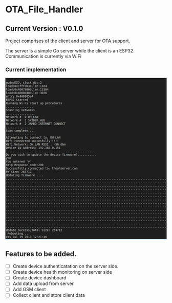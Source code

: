 # OTA_File_Handler
## Current Version : V0.1.0
Project comprises of the client and server for OTA support. 

The server is a simple Go server while the client is an ESP32. Communication is currently via WiFi

### Current implementation
![implementation](resources/Screenshot%20from%202023-01-28%2017-56-18.png)

## Features to be added.
- [ ] Create device authenticatation on the server side.
- [ ] Create device health monitoring on server side
- [ ] Create device dashboard
- [ ] Add data upload from server
- [ ] Add GSM client
- [ ] Collect client and store client data